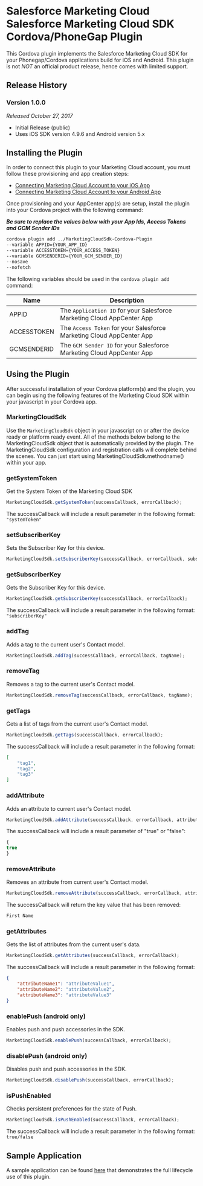 # Salesforce Marketing Cloud <br/>Salesforce Marketing Cloud SDK <br/>Cordova/PhoneGap Plugin

This Cordova plugin implements the Salesforce Marketing Cloud SDK for your Phonegap/Cordova applications build for iOS and Android. This plugin is not *NOT* an official product release, hence comes with limited support.

## Release History

### Version 1.0.0
_Released October 27, 2017_

* Initial Release (public)
* Uses iOS SDK version 4.9.6 and Android version 5.x

## Installing the Plugin

In order to connect this plugin to your Marketing Cloud account, you must follow these provisioning and app creation steps:

* [Connecting Marketing Cloud Account to your iOS App](http://salesforce-marketingcloud.github.io/JB4A-SDK-iOS/create-apps/create-apps-overview.html)
* [Connecting Marketing Cloud Account to your Android App](http://salesforce-marketingcloud.github.io/JB4A-SDK-Android/create-apps/create-apps-overview.html)

Once provisioning and your AppCenter app(s) are setup, install the plugin into your Cordova project with the following command:

***Be sure to replace the values below with your App Ids, Access Tokens and GCM Sender IDs***

```Bash
cordova plugin add ../MarketingCloudSdk-Cordova-Plugin 
--variable APPID={YOUR_APP_ID} 
--variable ACCESSTOKEN={YOUR_ACCESS_TOKEN} 
--variable GCMSENDERID={YOUR_GCM_SENDER_ID} 
--nosave 
--nofetch
```

The following variables should be used in the `cordova plugin add` command:

| Name | Description |
| ---- | ----------- |
| APPID | The `Application ID` for your Salesforce Marketing Cloud AppCenter App |
| ACCESSTOKEN | The `Access Token` for your Salesforce Marketing Cloud AppCenter App |
| GCMSENDERID | The `GCM Sender ID` for your Salesforce Marketing Cloud AppCenter App |

## Using the Plugin

After successful installation of your Cordova platform(s) and the plugin, you can begin using the following features of the Marketing Cloud SDK within your javascript in your Cordova app. 

### MarketingCloudSdk

Use the `MarketingCloudSdk` object in your javascript on or after the device ready or platform ready event. All of the methods below belong to the MarketingCloudSdk object that is automatically provided by the plugin. The MarketingCloudSdk configuration and registration calls will complete behind the scenes. You can just start using MarketingCloudSdk.methodname() within your app.


### getSystemToken

Get the System Token of the Marketing Cloud SDK

```javascript
MarketingCloudSdk.getSystemToken(successCallback, errorCallback);
```

The successCallback will include a result parameter in the following format: `"systemToken"`


### setSubscriberKey

Sets the Subscriber Key for this device.

```javascript
MarketingCloudSdk.setSubscriberKey(successCallback, errorCallback, subscriberKey);
```

### getSubscriberKey

Gets the Subscriber Key for this device.

```javascript
MarketingCloudSdk.getSubscriberKey(successCallback, errorCallback);
```

The successCallback will include a result parameter in the following format: `"subscriberKey"`

### addTag

Adds a tag to the current user's Contact model.

```javascript
MarketingCloudSdk.addTag(successCallback, errorCallback, tagName);
```

### removeTag

Removes a tag to the current user's Contact model.

```javascript
MarketingCloudSdk.removeTag(successCallback, errorCallback, tagName);
```

### getTags

Gets a list of tags from the current user's Contact model.

```javascript
MarketingCloudSdk.getTags(successCallback, errorCallback);
```

The successCallback will include a result parameter in the following format:
```json
[
	"tag1",
	"tag2",
	"tag3"
]
```

### addAttribute

Adds an attribute to current user's Contact model.

```javascript
MarketingCloudSdk.addAttribute(successCallback, errorCallback, attributeName, attributeValue);
```

The successCallback will include a result parameter of "true" or "false":
```javascript
{
true
}
```

### removeAttribute

Removes an attribute from current user's Contact model.

```javascript
MarketingCloudSdk.removeAttribute(successCallback, errorCallback, attributeName);
```

The successCallback will return the key value that has been removed:
```javascript
First Name
```

### getAttributes

Gets the list of attributes from the current user's data.

```javascript
MarketingCloudSdk.getAttributes(successCallback, errorCallback);
```

The successCallback will include a result parameter in the following format:
```json
{
	"attributeName1": "attributeValue1",
	"attributeName2": "attributeValue2",		
	"attributeName3": "attributeValue3"
}
```

### enablePush (android only)

Enables push and push accessories in the SDK.

```javascript
MarketingCloudSdk.enablePush(successCallback, errorCallback);
```

### disablePush (android only)

Disables push and push accessories in the SDK.

```javascript
MarketingCloudSdk.disablePush(successCallback, errorCallback);
```

### isPushEnabled

Checks persistent preferences for the state of Push.

```javascript
MarketingCloudSdk.isPushEnabled(successCallback, errorCallback);
```

The successCallback will include a result parameter in the following format: `true/false`


## Sample Application

A sample application can be found [here](https://github.exacttarget.com/Mobile/MarketingCloudSdk-Cordova-Plugin-Tester.git) that demonstrates the full lifecycle use of this plugin.
